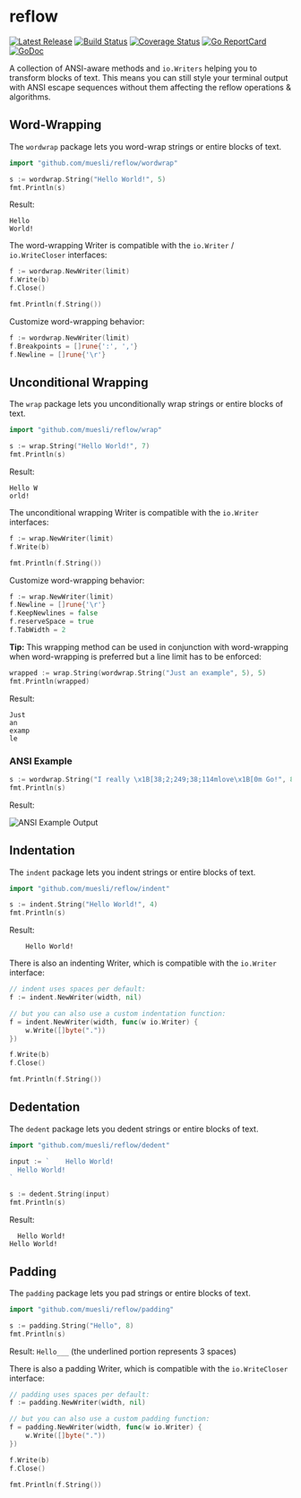 # reflow

[![Latest Release](https://img.shields.io/github/release/muesli/reflow.svg)](https://github.com/muesli/reflow/releases)
[![Build Status](https://github.com/muesli/reflow/workflows/build/badge.svg)](https://github.com/muesli/reflow/actions)
[![Coverage Status](https://coveralls.io/repos/github/muesli/reflow/badge.svg?branch=master)](https://coveralls.io/github/muesli/reflow?branch=master)
[![Go ReportCard](https://goreportcard.com/badge/muesli/reflow)](https://goreportcard.com/report/muesli/reflow)
[![GoDoc](https://godoc.org/github.com/golang/gddo?status.svg)](https://pkg.go.dev/github.com/muesli/reflow)

A collection of ANSI-aware methods and `io.Writers` helping you to transform
blocks of text. This means you can still style your terminal output with ANSI
escape sequences without them affecting the reflow operations & algorithms.

## Word-Wrapping

The `wordwrap` package lets you word-wrap strings or entire blocks of text.

```go
import "github.com/muesli/reflow/wordwrap"

s := wordwrap.String("Hello World!", 5)
fmt.Println(s)
```

Result:
```
Hello
World!
```

The word-wrapping Writer is compatible with the `io.Writer` / `io.WriteCloser` interfaces:

```go
f := wordwrap.NewWriter(limit)
f.Write(b)
f.Close()

fmt.Println(f.String())
```

Customize word-wrapping behavior:

```go
f := wordwrap.NewWriter(limit)
f.Breakpoints = []rune{':', ','}
f.Newline = []rune{'\r'}
```

## Unconditional Wrapping

The `wrap` package lets you unconditionally wrap strings or entire blocks of text.

```go
import "github.com/muesli/reflow/wrap"

s := wrap.String("Hello World!", 7)
fmt.Println(s)
```

Result:
```
Hello W
orld!
```

The unconditional wrapping Writer is compatible with the `io.Writer` interfaces:

```go
f := wrap.NewWriter(limit)
f.Write(b)

fmt.Println(f.String())
```

Customize word-wrapping behavior:

```go
f := wrap.NewWriter(limit)
f.Newline = []rune{'\r'}
f.KeepNewlines = false
f.reserveSpace = true
f.TabWidth = 2
```

**Tip:** This wrapping method can be used in conjunction with word-wrapping when word-wrapping is preferred but a line limit has to be enforced:

```go
wrapped := wrap.String(wordwrap.String("Just an example", 5), 5)
fmt.Println(wrapped)
```

Result:
```
Just
an
examp
le
```


### ANSI Example

```go
s := wordwrap.String("I really \x1B[38;2;249;38;114mlove\x1B[0m Go!", 8)
fmt.Println(s)
```

Result:

![ANSI Example Output](https://github.com/muesli/reflow/blob/master/reflow.png)

## Indentation

The `indent` package lets you indent strings or entire blocks of text.

```go
import "github.com/muesli/reflow/indent"

s := indent.String("Hello World!", 4)
fmt.Println(s)
```

Result:
```
    Hello World!
```

There is also an indenting Writer, which is compatible with the `io.Writer`
interface:

```go
// indent uses spaces per default:
f := indent.NewWriter(width, nil)

// but you can also use a custom indentation function:
f = indent.NewWriter(width, func(w io.Writer) {
    w.Write([]byte("."))
})

f.Write(b)
f.Close()

fmt.Println(f.String())
```

## Dedentation

The `dedent` package lets you dedent strings or entire blocks of text.

```go
import "github.com/muesli/reflow/dedent"

input := `    Hello World!
  Hello World!
`

s := dedent.String(input)
fmt.Println(s)
```

Result:

```
  Hello World!
Hello World!
```

## Padding

The `padding` package lets you pad strings or entire blocks of text.

```go
import "github.com/muesli/reflow/padding"

s := padding.String("Hello", 8)
fmt.Println(s)
```

Result: `Hello___` (the underlined portion represents 3 spaces)

There is also a padding Writer, which is compatible with the `io.WriteCloser`
interface:

```go
// padding uses spaces per default:
f := padding.NewWriter(width, nil)

// but you can also use a custom padding function:
f = padding.NewWriter(width, func(w io.Writer) {
    w.Write([]byte("."))
})

f.Write(b)
f.Close()

fmt.Println(f.String())
```
